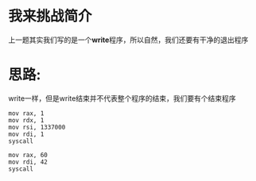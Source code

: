 # 我来挑战简介
上一题其实我们写的是一个**write**程序，所以自然，我们还要有干净的退出程序

# 思路:
write一样，但是write结束并不代表整个程序的结束，我们要有个结束程序  
```
mov rax, 1
mov rdx, 1
mov rsi, 1337000
mov rdi, 1
syscall

mov rax, 60
mov rdi, 42
syscall
```
